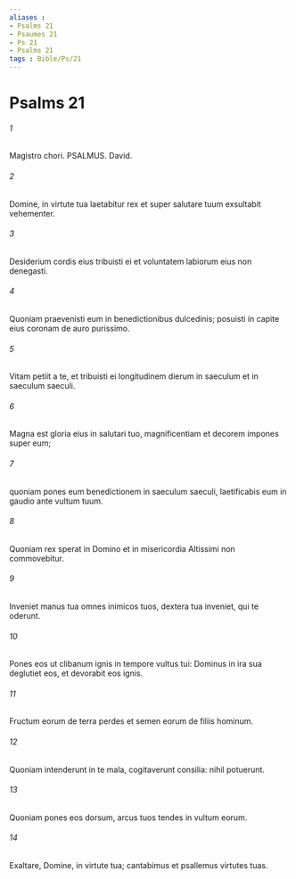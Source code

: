 ```yaml
---
aliases : 
- Psalms 21
- Psaumes 21
- Ps 21
- Psalms 21
tags : Bible/Ps/21
---
```


# Psalms 21

###### 1
Magistro chori. PSALMUS. David.
###### 2
Domine, in virtute tua laetabitur rex et super salutare tuum exsultabit vehementer.
###### 3
Desiderium cordis eius tribuisti ei et voluntatem labiorum eius non denegasti.
###### 4
Quoniam praevenisti eum in benedictionibus dulcedinis; posuisti in capite eius coronam de auro purissimo.
###### 5
Vitam petiit a te, et tribuisti ei longitudinem dierum in saeculum et in saeculum saeculi.
###### 6
Magna est gloria eius in salutari tuo, magnificentiam et decorem impones super eum;
###### 7
quoniam pones eum benedictionem in saeculum saeculi, laetificabis eum in gaudio ante vultum tuum.
###### 8
Quoniam rex sperat in Domino et in misericordia Altissimi non commovebitur.
###### 9
Inveniet manus tua omnes inimicos tuos, dextera tua inveniet, qui te oderunt.
###### 10
Pones eos ut clibanum ignis in tempore vultus tui: Dominus in ira sua deglutiet eos, et devorabit eos ignis.
###### 11
Fructum eorum de terra perdes et semen eorum de filiis hominum.
###### 12
Quoniam intenderunt in te mala, cogitaverunt consilia: nihil potuerunt.
###### 13
Quoniam pones eos dorsum, arcus tuos tendes in vultum eorum.
###### 14
Exaltare, Domine, in virtute tua; cantabimus et psallemus virtutes tuas.
